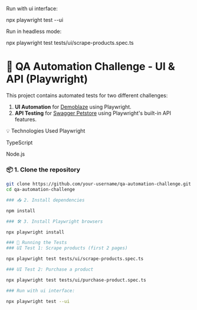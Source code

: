 Run with ui interface:

npx playwright test --ui

Run in headless mode:

npx playwright test tests/ui/scrape-products.spec.ts

# 🧪 QA Automation Challenge - UI & API (Playwright)

This project contains automated tests for two different challenges:

1. **UI Automation** for [Demoblaze](https://www.demoblaze.com) using Playwright.
2. **API Testing** for [Swagger Petstore](https://petstore.swagger.io) using Playwright's built-in API features.

💡 Technologies Used
Playwright

TypeScript

Node.js

### 📦 1. Clone the repository

```bash
git clone https://github.com/your-username/qa-automation-challenge.git
cd qa-automation-challenge

### 📥 2. Install dependencies

npm install

### 🛠️ 3. Install Playwright browsers

npx playwright install

### 🧪 Running the Tests
### UI Test 1: Scrape products (first 2 pages)

npx playwright test tests/ui/scrape-products.spec.ts

### UI Test 2: Purchase a product

npx playwright test tests/ui/purchase-product.spec.ts

### Run with ui interface:

npx playwright test --ui